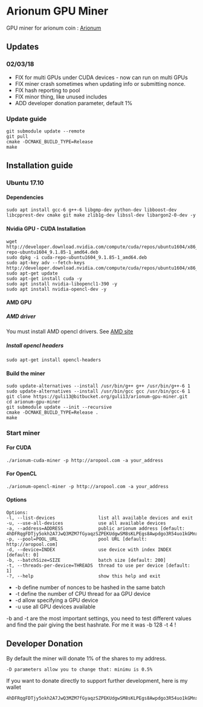 
# Arionum GPU Miner #

GPU miner for arionum coin : [Arionum](https://www.arionum.com/)

## Updates ##

### 02/03/18

* FIX for multi GPUs under CUDA devices - now can run on multi GPUs
* FIX miner crash sometimes when updating info or submitting nonce.
* FIX hash reporting to pool
* FIX minor thing, like unused includes
* ADD developer donation parameter, default 1%

### Update guide

    git submodule update --remote
    git pull
    cmake -DCMAKE_BUILD_TYPE=Release
    make

## Installation guide ###

### Ubuntu 17.10
#### Dependencies

    sudo apt install gcc-6 g++-6 libgmp-dev python-dev libboost-dev libcpprest-dev cmake git make zlib1g-dev libssl-dev libargon2-0-dev -y

#### Nvidia GPU - CUDA Installation

    wget http://developer.download.nvidia.com/compute/cuda/repos/ubuntu1604/x86_64/cuda-repo-ubuntu1604_9.1.85-1_amd64.deb
    sudo dpkg -i cuda-repo-ubuntu1604_9.1.85-1_amd64.deb 
    sudo apt-key adv --fetch-keys http://developer.download.nvidia.com/compute/cuda/repos/ubuntu1604/x86_64/7fa2af80.pub
    sudo apt-get update
    sudo apt-get install cuda -y 
    sudo apt install nvidia-libopencl1-390 -y
    sudo apt install nvidia-opencl-dev -y

#### AMD GPU

##### AMD driver
You must install AMD opencl drivers.
See [AMD site](http://support.amd.com/en-us/kb-articles/Pages/AMDGPU-PRO-Driver-for-Linux-Release-Notes.aspx)

##### Install opencl headers

    sudo apt-get install opencl-headers
    

#### Build the miner

    sudo update-alternatives --install /usr/bin/g++ g++ /usr/bin/g++-6 1
    sudo update-alternatives --install /usr/bin/gcc gcc /usr/bin/gcc-6 1
    git clone https://guli13@bitbucket.org/guli13/arionum-gpu-miner.git
    cd arionum-gpu-miner
    git submodule update --init --recursive
    cmake -DCMAKE_BUILD_TYPE=Release .
    make


### Start miner ###
#### For CUDA

    ./arionum-cuda-miner -p http://aropool.com -a your_address
#### For OpenCL

    ./arionum-opencl-miner -p http://aropool.com -a your_address
    
#### Options

    Options:
    -l, --list-devices                list all available devices and exit
    -u, --use-all-devices             use all available devices
    -a, --address=ADDRESS             public arionum address [default: 4hDFRqgFDTjy5okh2A7JwQ3MZM7fGyaqzSZPEKUdgwSM8sKLPEgs8Awpdgo3R54uo1kGMnxujQQpF94qV6SxEjRL]
    -p, --pool=POOL_URL               pool URL [default: http://aropool.com]
    -d, --device=INDEX                use device with index INDEX [default: 0]
    -b, --batchSize=SIZE              batch size [default: 200]
    -t, --threads-per-device=THREADS  thread to use per device [default: 1]
    -?, --help                        show this help and exit

* -b define number of nonces to be hashed in the same batch
* -t define the number of CPU thread for aa GPU device
* -d allow specifying a GPU device
* -u use all GPU devices available

-b and -t are the most important settings, you need to test different values and find the pair giving the best hashrate.
For me it was -b 128 -t 4 !

## Developer Donation

By default the miner will donate 1% of the shares to my address.

    -D parameters allow you to change that: minimu is 0.5%

If you want to donate directly to support further development, here is my wallet 

    4hDFRqgFDTjy5okh2A7JwQ3MZM7fGyaqzSZPEKUdgwSM8sKLPEgs8Awpdgo3R54uo1kGMnxujQQpF94qV6SxEjRL
    
